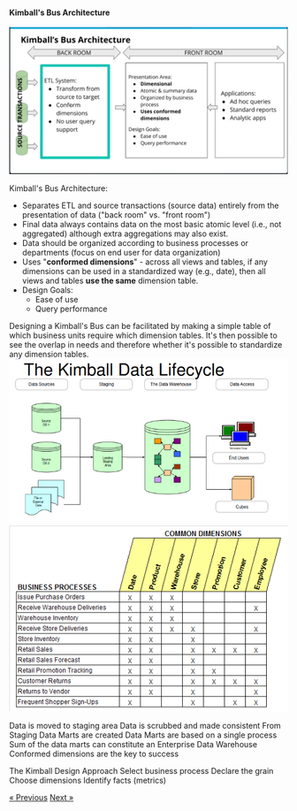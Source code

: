 #### Kimball's Bus Architecture
<img src="media/kimballs_bus_architecture.png" alt="image" width="800"/>

Kimball's Bus Architecture:
- Separates ETL and source transactions (source data) entirely from the presentation of data ("back room" vs. "front room")
- Final data always contains data on the most basic atomic level (i.e., not aggregated) although extra aggregations may also exist.
- Data should be organized according to business processes or departments (focus on end user for data organization)
- Uses "**conformed dimensions**" - across all views and tables, if any dimensions can be used in a standardized way (e.g., date), then all views and tables **use the same** dimension table.
- Design Goals:
  - Ease of use
  - Query performance

Designing a Kimball's Bus can be facilitated by making a simple table of which business units require which dimension tables. It's then possible to see the overlap in needs and therefore whether it's possible to standardize any dimension tables.
![alt text](media/Kimball_data_lifecycle.png)
![alt text](media/conformed_dims.png)


Data is moved to staging area
Data is scrubbed and made consistent
From Staging Data Marts are created
Data Marts are based on a single process
Sum of the data marts can constitute an Enterprise Data Warehouse
Conformed dimensions are the key to success


The Kimball Design Approach
Select business process
Declare the grain
Choose dimensions
Identify facts (metrics)

[&laquo; Previous](dimensional_modelling.md) [Next &raquo;](Independent_Data_Marts.md)